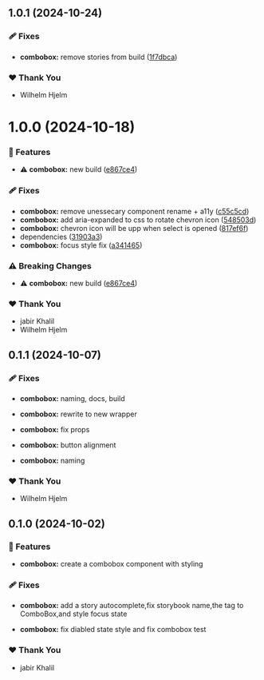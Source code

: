 ## 1.0.1 (2024-10-24)

### 🩹 Fixes

- **combobox:** remove stories from build ([1f7dbca](https://github.com/migrationsverket/midas/commit/1f7dbca))

### ❤️  Thank You

- Wilhelm Hjelm

# 1.0.0 (2024-10-18)

### 🚀 Features

- ⚠️  **combobox:** new build ([e867ce4](https://github.com/migrationsverket/midas/commit/e867ce4))

### 🩹 Fixes

- **combobox:** remove unessecary component rename + a11y ([c55c5cd](https://github.com/migrationsverket/midas/commit/c55c5cd))
- **combobox:** add aria-expanded to css to rotate chevron icon ([548503d](https://github.com/migrationsverket/midas/commit/548503d))
- **combobox:** chevron icon will be upp when select is opened ([817ef6f](https://github.com/migrationsverket/midas/commit/817ef6f))
- dependencies ([31903a3](https://github.com/migrationsverket/midas/commit/31903a3))
- **combobox:** focus style fix ([a341465](https://github.com/migrationsverket/midas/commit/a341465))

### ⚠️  Breaking Changes

- ⚠️  **combobox:** new build ([e867ce4](https://github.com/migrationsverket/midas/commit/e867ce4))

### ❤️  Thank You

- jabir Khalil
- Wilhelm Hjelm

## 0.1.1 (2024-10-07)


### 🩹 Fixes

- **combobox:** naming, docs, build

- **combobox:** rewrite to new wrapper

- **combobox:** fix props

- **combobox:** button alignment

- **combobox:** naming


### ❤️  Thank You

- Wilhelm Hjelm

## 0.1.0 (2024-10-02)


### 🚀 Features

- **combobox:** create a combobox component with styling


### 🩹 Fixes

- **combobox:** add a story autocomplete,fix storybook name,the tag to ComboBox,and style focus state

- **combobox:** fix diabled state style and fix combobox test


### ❤️  Thank You

- jabir Khalil